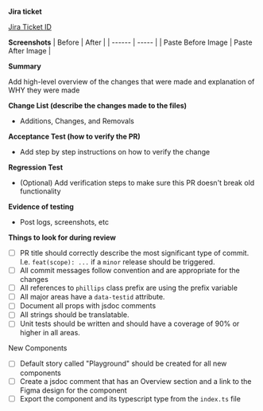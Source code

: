 **Jira ticket**

[Jira Ticket ID](https://phillipsauctions.atlassian.net/browse/TICKET-ID)

**Screenshots**
| Before | After |
| ------ | ----- |
| Paste Before Image | Paste After Image |

**Summary**

Add high-level overview of the changes that were made and explanation of WHY they were made

**Change List (describe the changes made to the files)**

- Additions, Changes, and Removals

**Acceptance Test (how to verify the PR)**

- Add step by step instructions on how to verify the change

**Regression Test**

- (Optional) Add verification steps to make sure this PR doesn't break old functionality

**Evidence of testing**

- Post logs, screenshots, etc

<!-- For reviewers: do not remove -->

**Things to look for during review**

- [ ] PR title should correctly describe the most significant type of commit. I.e. `feat(scope): ...` if a `minor` release should be triggered.
- [ ] All commit messages follow convention and are appropriate for the changes
- [ ] All references to `phillips` class prefix are using the prefix variable
- [ ] All major areas have a `data-testid` attribute.
- [ ] Document all props with jsdoc comments
- [ ] All strings should be translatable.
- [ ] Unit tests should be written and should have a coverage of 90% or higher in all areas.

New Components

- [ ] Default story called "Playground" should be created for all new components
- [ ] Create a jsdoc comment that has an Overview section and a link to the Figma design for the component
- [ ] Export the component and its typescript type from the `index.ts` file

